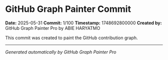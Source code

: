# GitHub Graph Painter Commit

**Date:** 2025-05-31
**Commit:** 1/100
**Timestamp:** 1748692800000
**Created by:** GitHub Graph Painter Pro by ABIE HARYATMO

This commit was created to paint the GitHub contribution graph.

---
*Generated automatically by GitHub Graph Painter Pro*
